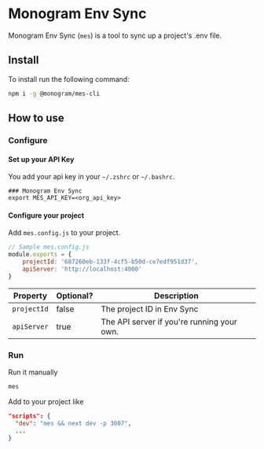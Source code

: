 # Monogram Env Sync

Monogram Env Sync (`mes`) is a tool to sync up a project's .env file.

## Install

To install run the following command:

```sh
npm i -g @monogram/mes-cli
```

## How to use

### Configure

#### Set up your API Key

You add your api key in your `~/.zshrc` or `~/.bashrc`.

```
### Monogram Env Sync
export MES_API_KEY=<org_api_key>
```

#### Configure your project

Add `mes.config.js` to your project.

```js
// Sample mes.config.js
module.exports = {
	projectId: '687260eb-133f-4cf5-b50d-ce7edf951d37',
	apiServer: 'http://localhost:4000'
}
```

| Property    | Optional? | Description                                |
| ----------- | --------- | ------------------------------------------ |
| `projectId` | false     | The project ID in Env Sync                 |
| `apiServer` | true      | The API server if you're running your own. |

### Run

Run it manually

```sh
mes
```

Add to your project like

```json
"scripts": {
  "dev": "mes && next dev -p 3007",
  ...
}
```
